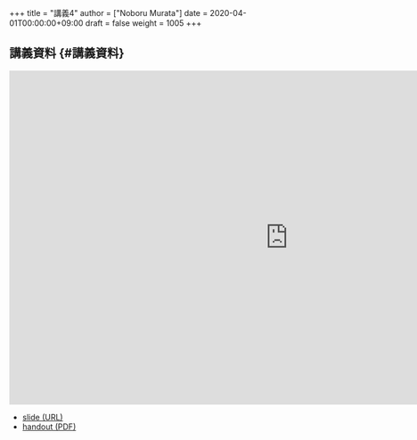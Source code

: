 +++
title = "講義4"
author = ["Noboru Murata"]
date = 2020-04-01T00:00:00+09:00
draft = false
weight = 1005
+++

## 講義資料 {#講義資料}

<iframe src="https://noboru-murata.github.io/probability-statistics/slides/slide04.html"
	width="1000" height="600" frameborder="0"
	allowfullscreen="allowfullscreen"
	allow="geolocation *; microphone *; camera *; midi *; encrypted-media *">
</iframe>

-   [slide (URL)](https://noboru-murata.github.io/probability-statistics/slides/slide04.html)
-   [handout (PDF)](https://noboru-murata.github.io/probability-statistics/pdfs/slide04.pdf)